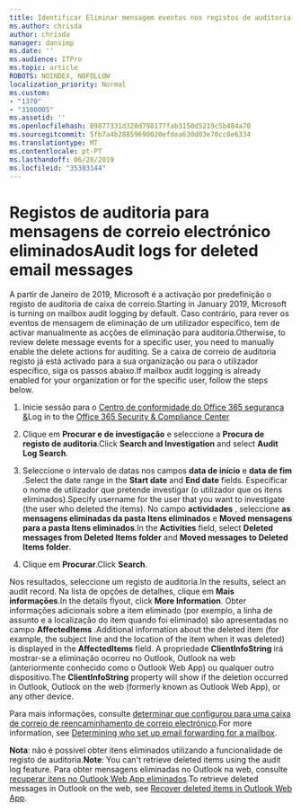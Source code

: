 ```yaml
---
title: Identificar Eliminar mensagem eventos nos registos de auditoria
ms.author: chrisda
author: chrisda
manager: dansimp
ms.date: ''
ms.audience: ITPro
ms.topic: article
ROBOTS: NOINDEX, NOFOLLOW
localization_priority: Normal
ms.custom:
- "1370"
- "3100005"
ms.assetid: ''
ms.openlocfilehash: 89877331d328d798177fab3150d5219c5b484a70
ms.sourcegitcommit: 5fb7a4b28859690020efdea630d03e70cc0e6334
ms.translationtype: MT
ms.contentlocale: pt-PT
ms.lasthandoff: 06/28/2019
ms.locfileid: "35383144"
---
```

# <a name="audit-logs-for-deleted-email-messages"></a><span data-ttu-id="683de-102">Registos de auditoria para mensagens de correio electrónico eliminados</span><span class="sxs-lookup"><span data-stu-id="683de-102">Audit logs for deleted email messages</span></span>

<span data-ttu-id="683de-103">A partir de Janeiro de 2019, Microsoft é a activação por predefinição o registo de auditoria de caixa de correio.</span><span class="sxs-lookup"><span data-stu-id="683de-103">Starting in January 2019, Microsoft is turning on mailbox audit logging by default.</span></span> <span data-ttu-id="683de-104">Caso contrário, para rever os eventos de mensagem de eliminação de um utilizador específico, tem de activar manualmente as acções de eliminação para auditoria.</span><span class="sxs-lookup"><span data-stu-id="683de-104">Otherwise, to review delete message events for a specific user, you need to manually enable the delete actions for auditing.</span></span> <span data-ttu-id="683de-105">Se a caixa de correio de auditoria registo já está activado para a sua organização ou para o utilizador específico, siga os passos abaixo.</span><span class="sxs-lookup"><span data-stu-id="683de-105">If mailbox audit logging is already enabled for your organization or for the specific user, follow the steps below.</span></span>

1. <span data-ttu-id="683de-106">Inicie sessão para o [Centro de conformidade do Office 365 segurança &](https://protection.office.com/)</span><span class="sxs-lookup"><span data-stu-id="683de-106">Log in to the [Office 365 Security & Compliance Center](https://protection.office.com/)</span></span>

2. <span data-ttu-id="683de-107">Clique em **Procurar e de investigação** e seleccione a **Procura de registo de auditoria**.</span><span class="sxs-lookup"><span data-stu-id="683de-107">Click **Search and Investigation** and select **Audit Log Search**.</span></span>

3. <span data-ttu-id="683de-108">Seleccione o intervalo de datas nos campos **data de início** e **data de fim** .</span><span class="sxs-lookup"><span data-stu-id="683de-108">Select the date range in the **Start date** and **End date** fields.</span></span> <span data-ttu-id="683de-109">Especificar o nome de utilizador que pretende investigar (o utilizador que os itens eliminados).</span><span class="sxs-lookup"><span data-stu-id="683de-109">Specify username for the user that you want to investigate (the user who deleted the items).</span></span> <span data-ttu-id="683de-110">No campo **actividades** , seleccione **as mensagens eliminadas da pasta Itens eliminados** e **Moved mensagens para a pasta Itens eliminados**.</span><span class="sxs-lookup"><span data-stu-id="683de-110">In the **Activities** field, select **Deleted messages from Deleted Items folder** and **Moved messages to Deleted Items folder**.</span></span>

4. <span data-ttu-id="683de-111">Clique em **Procurar**.</span><span class="sxs-lookup"><span data-stu-id="683de-111">Click **Search**.</span></span>

<span data-ttu-id="683de-112">Nos resultados, seleccione um registo de auditoria.</span><span class="sxs-lookup"><span data-stu-id="683de-112">In the results, select an audit record.</span></span> <span data-ttu-id="683de-113">Na lista de opções de detalhes, clique em **Mais informações**.</span><span class="sxs-lookup"><span data-stu-id="683de-113">In the details flyout, click **More Information**.</span></span> <span data-ttu-id="683de-114">Obter informações adicionais sobre a item eliminado (por exemplo, a linha de assunto e a localização do item quando foi eliminado) são apresentadas no campo **AffectedItems** .</span><span class="sxs-lookup"><span data-stu-id="683de-114">Additional information about the deleted item (for example, the subject line and the location of the item when it was deleted) is displayed in the **AffectedItems** field.</span></span> <span data-ttu-id="683de-115">A propriedade **ClientInfoString** irá mostrar-se a eliminação ocorreu no Outlook, Outlook na web (anteriormente conhecido como o Outlook Web App) ou qualquer outro dispositivo.</span><span class="sxs-lookup"><span data-stu-id="683de-115">The **ClientInfoString** property will show if the deletion occurred in Outlook, Outlook on the web (formerly known as Outlook Web App), or any other device.</span></span>

<span data-ttu-id="683de-116">Para mais informações, consulte [determinar que configurou para uma caixa de correio de reencaminhamento de correio electrónico](https://docs.microsoft.com/office365/securitycompliance/auditing-troubleshooting-scenarios#determining-if-a-user-deleted-email-items).</span><span class="sxs-lookup"><span data-stu-id="683de-116">For more information, see [Determining who set up email forwarding for a mailbox](https://docs.microsoft.com/office365/securitycompliance/auditing-troubleshooting-scenarios#determining-if-a-user-deleted-email-items).</span></span>

<span data-ttu-id="683de-117">**Nota**: não é possível obter itens eliminados utilizando a funcionalidade de registo de auditoria.</span><span class="sxs-lookup"><span data-stu-id="683de-117">**Note**: You can't retrieve deleted items using the audit log feature.</span></span> <span data-ttu-id="683de-118">Para obter mensagens eliminadas no Outlook na web, consulte [recuperar itens no Outlook Web App eliminados](https://support.office.com/article/C3D8FC15-EEEF-4F1C-81DF-E27964B7EDD4).</span><span class="sxs-lookup"><span data-stu-id="683de-118">To retrieve deleted messages in Outlook on the web, see [Recover deleted items in Outlook Web App](https://support.office.com/article/C3D8FC15-EEEF-4F1C-81DF-E27964B7EDD4).</span></span>
